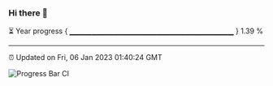 ### Hi there 👋

⏳ Year progress { ▁▁▁▁▁▁▁▁▁▁▁▁▁▁▁▁▁▁▁▁▁▁▁▁▁▁▁▁▁▁ } 1.39 %

---

⏰ Updated on Fri, 06 Jan 2023 01:40:24 GMT

![Progress Bar CI](https://github.com/ZhaoGui/ZhaoGui/workflows/Progress%20Bar%20CI/badge.svg)
